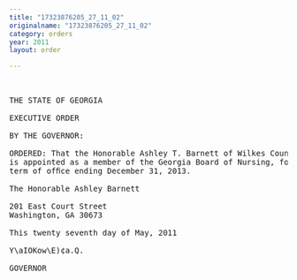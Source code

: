 ```yaml
---
title: "17323876205_27_11_02"
originalname: "17323876205_27_11_02"
category: orders
year: 2011
layout: order

---
```

<pre>
 

THE STATE OF GEORGIA

EXECUTIVE ORDER

BY THE GOVERNOR:

ORDERED: That the Honorable Ashley T. Barnett of Wilkes County, Georgia,
is appointed as a member of the Georgia Board of Nursing, for a
term of ofﬁce ending December 31, 2013.

The Honorable Ashley Barnett

201 East Court Street
Washington, GA 30673

This twenty seventh day of May, 2011

Y\aIOKow\E)¢a.Q.

GOVERNOR

</pre>
